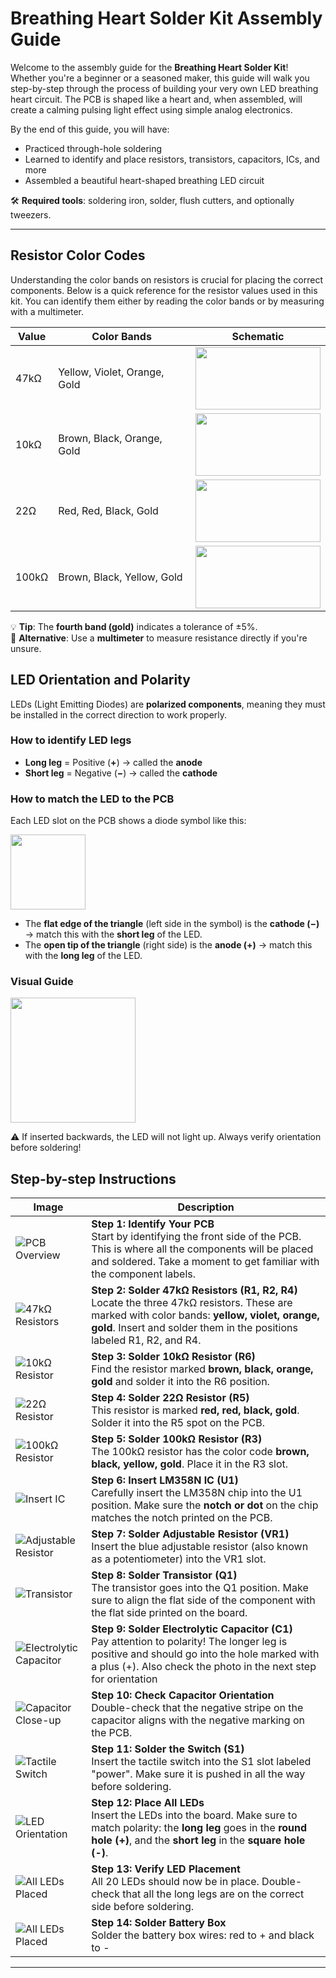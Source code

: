 # Breathing Heart Solder Kit Assembly Guide

Welcome to the assembly guide for the **Breathing Heart Solder Kit**! Whether you're a beginner or a seasoned maker, this guide will walk you step-by-step through the process of building your very own LED breathing heart circuit. The PCB is shaped like a heart and, when assembled, will create a calming pulsing light effect using simple analog electronics.

By the end of this guide, you will have:

- Practiced through-hole soldering
- Learned to identify and place resistors, transistors, capacitors, ICs, and more
- Assembled a beautiful heart-shaped breathing LED circuit

🛠 **Required tools**: soldering iron, solder, flush cutters, and optionally tweezers.


---

## Resistor Color Codes

Understanding the color bands on resistors is crucial for placing the correct components. Below is a quick reference for the resistor values used in this kit. You can identify them either by reading the color bands or by measuring with a multimeter.

<table>
  <thead>
    <tr>
      <th>Value</th>
      <th>Color Bands</th>
      <th>Schematic</th>
    </tr>
  </thead>
  <tbody>
    <tr>
      <td style="vertical-align: middle;">47kΩ</td>
      <td style="vertical-align: middle;">Yellow, Violet, Orange, Gold</td>
      <td><img src="../../img/guides/breathing-heart/resistor-47k.png" style="width: 200px; height: 100px;" /></td>
    </tr>
    <tr>
      <td style="vertical-align: middle;">10kΩ</td>
      <td style="vertical-align: middle;">Brown, Black, Orange, Gold</td>
      <td><img src="../../img/guides/breathing-heart/resistor-10k.png" style="width: 200px; height: 100px;" /></td>
    </tr>
    <tr>
      <td style="vertical-align: middle;">22Ω</td>
      <td style="vertical-align: middle;">Red, Red, Black, Gold</td>
      <td><img src="../../img/guides/breathing-heart/resistor-22.png" style="width: 200px; height: 100px;" /></td>
    </tr>
    <tr>
      <td style="vertical-align: middle;">100kΩ</td>
      <td style="vertical-align: middle;">Brown, Black, Yellow, Gold</td>
      <td><img src="../../img/guides/breathing-heart/resistor-100k.png" style="width: 200px; height: 100px;" /></td>
    </tr>
  </tbody>
</table>

💡 **Tip**: The **fourth band (gold)** indicates a tolerance of ±5%.  
🧰 **Alternative**: Use a **multimeter** to measure resistance directly if you're unsure.

## LED Orientation and Polarity

LEDs (Light Emitting Diodes) are **polarized components**, meaning they must be installed in the correct direction to work properly.

### How to identify LED legs

- **Long leg** = Positive (**+**) → called the **anode**
- **Short leg** = Negative (**−**) → called the **cathode**

### How to match the LED to the PCB

Each LED slot on the PCB shows a diode symbol like this:

<img src="../../img/guides/breathing-heart/led-footprint.webp" width="120" />

- The **flat edge of the triangle** (left side in the symbol) is the **cathode (−)** → match this with the **short leg** of the LED.
- The **open tip of the triangle** (right side) is the **anode (+)** → match this with the **long leg** of the LED.

### Visual Guide

<img src="../../img/guides/breathing-heart/led-orientation.webp" style="width: 200px;" />

⚠️ If inserted backwards, the LED will not light up. Always verify orientation before soldering!

## Step-by-step Instructions

| Image | Description |
|-------|-------------|
| ![PCB Overview](../img/guides/breathing-heart/1-pcb.webp) | **Step 1: Identify Your PCB**<br>Start by identifying the front side of the PCB. This is where all the components will be placed and soldered. Take a moment to get familiar with the component labels. |
| ![47kΩ Resistors](../img/guides/breathing-heart/2-resistors-47k.webp) | **Step 2: Solder 47kΩ Resistors (R1, R2, R4)**<br>Locate the three 47kΩ resistors. These are marked with color bands: **yellow, violet, orange, gold**. Insert and solder them in the positions labeled R1, R2, and R4. |
| ![10kΩ Resistor](../img/guides/breathing-heart/3-resistors-10k.webp) | **Step 3: Solder 10kΩ Resistor (R6)**<br>Find the resistor marked **brown, black, orange, gold** and solder it into the R6 position. |
| ![22Ω Resistor](../img/guides/breathing-heart/4-resistors-22.webp) | **Step 4: Solder 22Ω Resistor (R5)**<br>This resistor is marked **red, red, black, gold**. Solder it into the R5 spot on the PCB. |
| ![100kΩ Resistor](../img/guides/breathing-heart/5-resistors-100k.webp) | **Step 5: Solder 100kΩ Resistor (R3)**<br>The 100kΩ resistor has the color code **brown, black, yellow, gold**. Place it in the R3 slot. |
| ![Insert IC](../img/guides/breathing-heart/6-ic.webp) | **Step 6: Insert LM358N IC (U1)**<br>Carefully insert the LM358N chip into the U1 position. Make sure the **notch or dot** on the chip matches the notch printed on the PCB. |
| ![Adjustable Resistor](../img/guides/breathing-heart/7-adj-resistor.webp) | **Step 7: Solder Adjustable Resistor (VR1)**<br>Insert the blue adjustable resistor (also known as a potentiometer) into the VR1 slot. |
| ![Transistor](../img/guides/breathing-heart/8-transistor.webp) | **Step 8: Solder Transistor (Q1)**<br>The transistor goes into the Q1 position. Make sure to align the flat side of the component with the flat side printed on the board. |
| ![Electrolytic Capacitor](../img/guides/breathing-heart/9-condensator.webp) | **Step 9: Solder Electrolytic Capacitor (C1)**<br>Pay attention to polarity! The longer leg is positive and should go into the hole marked with a plus (+). Also check the photo in the next step for orientation |
| ![Capacitor Close-up](../img/guides/breathing-heart/10-condensator-closeup.webp) | **Step 10: Check Capacitor Orientation**<br>Double-check that the negative stripe on the capacitor aligns with the negative marking on the PCB. |
| ![Tactile Switch](../img/guides/breathing-heart/11-switch.webp) | **Step 11: Solder the Switch (S1)**<br>Insert the tactile switch into the S1 slot labeled "power". Make sure it is pushed in all the way before soldering. |
| ![LED Orientation](../img/guides/breathing-heart/13-leds.webp) | **Step 12: Place All LEDs**<br>Insert the LEDs into the board. Make sure to match polarity: the **long leg** goes in the **round hole (+)**, and the **short leg** in the **square hole (-)**. |
| ![All LEDs Placed](../img/guides/breathing-heart/13-leds.webp) | **Step 13: Verify LED Placement**<br>All 20 LEDs should now be in place. Double-check that all the long legs are on the correct side before soldering. |
| ![All LEDs Placed](../img/guides/breathing-heart/14-battery-box.webp) | **Step 14: Solder Battery Box**<br>Solder the battery box wires: red to + and black to - |

---

